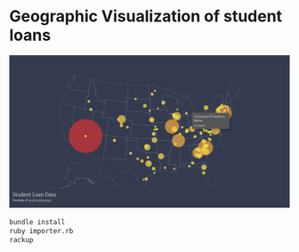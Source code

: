 # Geographic Visualization of student loans

![screenshot](https://github.com/nhunzaker/student-loan-visualization/blob/master/public/screenshot.png)


```shell
bundle install
ruby importer.rb
rackup
```

